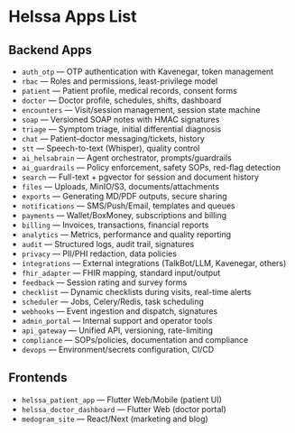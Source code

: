 # Helssa Apps List

## Backend Apps
- `auth_otp` — OTP authentication with Kavenegar, token management
- `rbac` — Roles and permissions, least-privilege model
- `patient` — Patient profile, medical records, consent forms
- `doctor` — Doctor profile, schedules, shifts, dashboard
- `encounters` — Visit/session management, session state machine
- `soap` — Versioned SOAP notes with HMAC signatures
- `triage` — Symptom triage, initial differential diagnosis
- `chat` — Patient–doctor messaging/tickets, history
- `stt` — Speech-to-text (Whisper), quality control
- `ai_helsabrain` — Agent orchestrator, prompts/guardrails
- `ai_guardrails` — Policy enforcement, safety SOPs, red-flag detection
- `search` — Full-text + pgvector for session and document history
- `files` — Uploads, MinIO/S3, documents/attachments
- `exports` — Generating MD/PDF outputs, secure sharing
- `notifications` — SMS/Push/Email, templates and queues
- `payments` — Wallet/BoxMoney, subscriptions and billing
- `billing` — Invoices, transactions, financial reports
- `analytics` — Metrics, performance and quality reporting
- `audit` — Structured logs, audit trail, signatures
- `privacy` — PII/PHI redaction, data policies
- `integrations` — External integrations (TalkBot/LLM, Kavenegar, others)
- `fhir_adapter` — FHIR mapping, standard input/output
- `feedback` — Session rating and survey forms
- `checklist` — Dynamic checklists during visits, real-time alerts
- `scheduler` — Jobs, Celery/Redis, task scheduling
- `webhooks` — Event ingestion and dispatch, signatures
- `admin_portal` — Internal support and operator tools
- `api_gateway` — Unified API, versioning, rate-limiting
- `compliance` — SOPs/policies, documentation and compliance
- `devops` — Environment/secrets configuration, CI/CD

## Frontends
- `helssa_patient_app` — Flutter Web/Mobile (patient UI)
- `helssa_doctor_dashboard` — Flutter Web (doctor portal)
- `medogram_site` — React/Next (marketing and blog)

